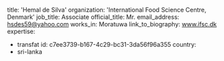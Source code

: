 title: 'Hemal de Silva'
organization: 'International Food Science Centre, Denmark'
job_title: Associate
official_title: Mr.
email_address: hsdes59@yahoo.com
works_in: Moratuwa
link_to_biography: www.ifsc.dk
expertise:
  - transfat
id: c7ee3739-b167-4c29-bc31-3da56f96a355
country:
  - sri-lanka
